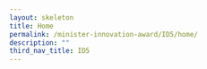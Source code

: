 ```yaml
---
layout: skeleton
title: Home
permalink: /minister-innovation-award/ID5/home/
description: ""
third_nav_title: ID5
---
```

